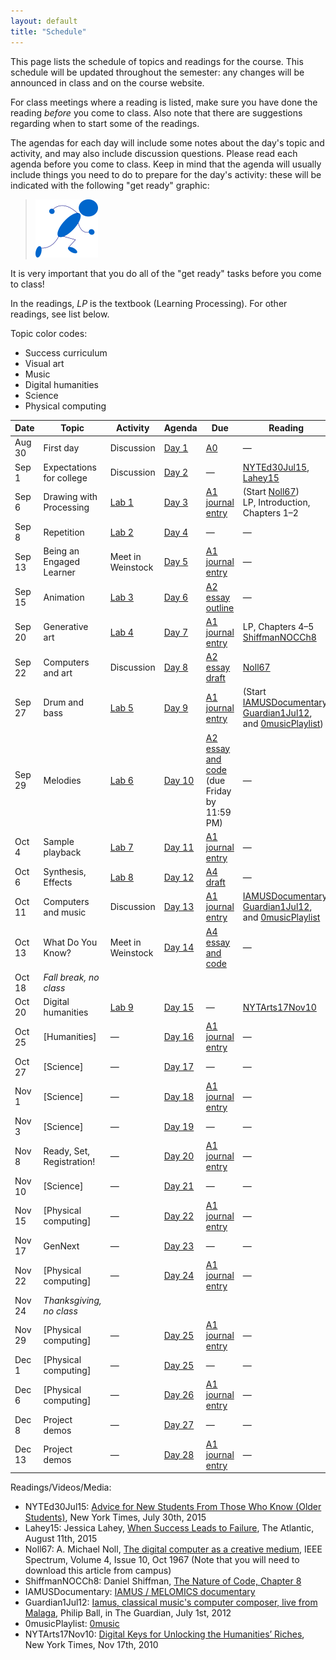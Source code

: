 ```yaml
---
layout: default
title: "Schedule"
---
```


This page lists the schedule of topics and readings for the course.  This schedule will be updated throughout the semester: any changes will be announced in class and on the course website.

For class meetings where a reading is listed, make sure you have done the reading *before* you come to class.  Also note that there are suggestions regarding when to start some of the readings.

The agendas for each day will include some notes about the day's topic and activity, and may also include discussion questions.  Please read each agenda before you come to class.  Keep in mind that the agenda will usually include things you need to do to prepare for the day's activity: these will be indicated with the following "get ready" graphic:

> <a href="https://www.youtube.com/watch?v=J8Ofr0IKiZg"><img src="agenda/img/getready.png" alt="Get ready!"></a>

It is very important that you do all of the "get ready" tasks before you come to class!

In the readings, *LP* is the textbook (Learning Processing).  For other readings, see list below.

Topic color codes:

* <span class="topic-sc"></span> Success curriculum
* <span class="topic-art"></span> Visual art
* <span class="topic-mus"></span> Music
* <span class="topic-hum"></span> Digital humanities
* <span class="topic-sci"></span> Science
* <span class="topic-phy"></span> Physical computing

Date | Topic | Activity | Agenda | Due | Reading
---- | ----- | -------- | -------| --- | -------
Aug 30 | <span class="topic-sc"></span> First day | Discussion | [Day 1](agenda/day01.html) | [A0](assign/assign00.html) | &mdash;
Sep 1 | <span class="topic-sc"></span> Expectations for college | Discussion | [Day 2](agenda/day02.html) | &mdash; | [NYTEd30Jul15](http://www.nytimes.com/2015/08/02/education/edlife/advice-for-new-students-from-those-who-know-old-students.html), [Lahey15](http://www.theatlantic.com/education/archive/2015/08/when-success-leads-to-failure/400925/)
Sep 6 | <span class="topic-art"></span> Drawing with Processing | [Lab 1](labs/lab01.html) | [Day 3](agenda/day03.html) | [A1 journal entry](assign/assign01.html) | (Start [Noll67](http://ieeexplore.ieee.org/xpl/articleDetails.jsp?arnumber=5217127))<br> LP, Introduction, Chapters 1&ndash;2
Sep 8 | <span class="topic-art"></span> Repetition | [Lab 2](labs/lab02.html) | [Day 4](agenda/day04.html) | &mdash; | &mdash;
Sep 13 | <span class="topic-sc"></span> Being an Engaged Learner | Meet in Weinstock | [Day 5](agenda/day05.html) | [A1 journal entry](assign/assign01.html) | &mdash; 
Sep 15 | <span class="topic-art"></span> Animation | [Lab 3](labs/lab03.html) | [Day 6](agenda/day06.html) | [A2 essay outline](assign/assign02.html) | &mdash;
Sep 20 | <span class="topic-art"></span> Generative art | [Lab 4](labs/lab04.html) | [Day 7](agenda/day07.html) | [A1 journal entry](assign/assign01.html) | LP, Chapters 4&ndash;5<br>[ShiffmanNOCCh8](http://natureofcode.com/book/chapter-8-fractals/)
Sep 22 | <span class="topic-art"></span> Computers and art | Discussion | [Day 8](agenda/day08.html) | [A2 essay draft](assign/assign02.html) | [Noll67](http://ieeexplore.ieee.org/xpl/articleDetails.jsp?arnumber=5217127)
Sep 27 | <span class="topic-mus"></span> Drum and bass | [Lab 5](labs/lab05.html) | [Day 9](agenda/day09.html) | [A1 journal entry](assign/assign01.html) | (Start [IAMUSDocumentary](https://www.youtube.com/watch?v=ETGDbWvWCbM), [Guardian1Jul12](http://www.theguardian.com/music/2012/jul/01/iamus-computer-composes-classical-music), and [0musicPlaylist](https://www.youtube.com/watch?v=SxvV5zn7e9s))
Sep 29 | <span class="topic-mus"></span> Melodies | [Lab 6](labs/lab06.html) | [Day 10](agenda/day10.html) | [A2 essay and code](assign/assign02.html) (due Friday by 11:59 PM) | &mdash;
Oct 4 | <span class="topic-mus"></span> Sample playback | [Lab 7](labs/lab07.html) | [Day 11](agenda/day11.html) | [A1 journal entry](assign/assign01.html) | &mdash;
Oct 6 | <span class="topic-mus"></span> Synthesis, Effects | [Lab 8](labs/lab08.html) | [Day 12](agenda/day12.html) | [A4 draft](assign/assign04.html) | &mdash;
Oct 11 | <span class="topic-mus"></span> Computers and music  | Discussion | [Day 13](agenda/day13.html) | [A1 journal entry](assign/assign01.html) | [IAMUSDocumentary](https://www.youtube.com/watch?v=ETGDbWvWCbM), [Guardian1Jul12](http://www.theguardian.com/music/2012/jul/01/iamus-computer-composes-classical-music), and [0musicPlaylist](https://www.youtube.com/playlist?list=PLwUOBZdCYUCMjW1DKCQxqVJp3xmoh42e2)
Oct 13 | <span class="topic-sc"></span> What Do You Know? | Meet in Weinstock | [Day 14](agenda/day14.html) | [A4 essay and code](assign/assign04.html) | &mdash;
Oct 18 | *Fall break, no class*
Oct 20 | <span class="topic-hum"></span> Digital humanities | [Lab 9](labs/lab09.html) | [Day 15](agenda/day15.html) | &mdash; | [NYTArts17Nov10](http://www.nytimes.com/2010/11/17/arts/17digital.html)
Oct 25 | <span class="topic-hum"></span> [Humanities] | &mdash; | [Day 16](agenda/day16.html) | [A1 journal entry](assign/assign01.html) | &mdash;
Oct 27 | <span class="topic-sci"></span> [Science] | &mdash; | [Day 17](agenda/day17.html) | &mdash; | &mdash;
Nov 1 | <span class="topic-sci"></span> [Science] | &mdash; | [Day 18](agenda/day18.html) | [A1 journal entry](assign/assign01.html) | &mdash;
Nov 3 | <span class="topic-sci"></span> [Science] | &mdash; | [Day 19](agenda/day19.html) | &mdash; | &mdash;
Nov 8 | <span class="topic-sc"></span> Ready, Set, Registration! | &mdash; | [Day 20](agenda/day20.html) | [A1 journal entry](assign/assign01.html) | &mdash;
Nov 10 | <span class="topic-sci"></span> [Science] | &mdash; | [Day 21](agenda/day21.html) | &mdash; | &mdash;
Nov 15 | <span class="topic-phy"></span> [Physical computing] | &mdash; | [Day 22](agenda/day22.html) | [A1 journal entry](assign/assign01.html) | &mdash;
Nov 17 | <span class="topic-sc"></span> GenNext | &mdash; | [Day 23](agenda/day23.html) | &mdash; | &mdash;
Nov 22 | <span class="topic-phy"></span> [Physical computing] | &mdash; | [Day 24](agenda/day24.html) | [A1 journal entry](assign/assign01.html) | &mdash;
Nov 24 | *Thanksgiving, no class*
Nov 29 | <span class="topic-phy"></span> [Physical computing] | &mdash; | [Day 25](agenda/day25.html) | [A1 journal entry](assign/assign01.html) | &mdash;
Dec 1 | <span class="topic-phy"></span> [Physical computing] | &mdash; | [Day 25](agenda/day25.html) | &mdash; | &mdash;
Dec 6 | <span class="topic-phy"></span> [Physical computing] | &mdash; | [Day 26](agenda/day26.html) | [A1 journal entry](assign/assign01.html) | &mdash;
Dec 8 | Project demos | &mdash; | [Day 27](agenda/day27.html) | &mdash; | &mdash;
Dec 13 | Project demos | &mdash; | [Day 28](agenda/day28.html) | [A1 journal entry](assign/assign01.html) | &mdash;

Readings/Videos/Media:

* NYTEd30Jul15: [Advice for New Students From Those Who Know (Older Students)](http://www.nytimes.com/2015/08/02/education/edlife/advice-for-new-students-from-those-who-know-old-students.html), New York Times, July 30th, 2015
* Lahey15: Jessica Lahey, [When Success Leads to Failure](http://www.theatlantic.com/education/archive/2015/08/when-success-leads-to-failure/400925/), The Atlantic, August 11th, 2015
* Noll67: A. Michael Noll, [The digital computer as a creative medium](http://ieeexplore.ieee.org/xpl/articleDetails.jsp?arnumber=5217127), IEEE Spectrum, Volume 4, Issue 10, Oct 1967 (Note that you will need to download this article from campus)
* ShiffmanNOCCh8: Daniel Shiffman, [The Nature of Code, Chapter 8](http://natureofcode.com/book/chapter-8-fractals/)
* IAMUSDocumentary: [IAMUS / MELOMICS documentary](https://www.youtube.com/watch?v=ETGDbWvWCbM)
* Guardian1Jul12: [Iamus, classical music's computer composer, live from Malaga](http://www.theguardian.com/music/2012/jul/01/iamus-computer-composes-classical-music), Philip Ball, in The Guardian, July 1st, 2012
* 0musicPlaylist: [0music](https://www.youtube.com/playlist?list=PLwUOBZdCYUCMjW1DKCQxqVJp3xmoh42e2)
* NYTArts17Nov10: [Digital Keys for Unlocking the Humanities’ Riches](http://www.nytimes.com/2010/11/17/arts/17digital.html), New York Times, Nov 17th, 2010

<!--
* MichelAidenTEDJul2011: [What we learned from 5 million books](https://www.ted.com/talks/what_we_learned_from_5_million_books?language=en#t-512521), TEDxBoston 2011
* GenNext: [Gen Next at York College](http://www.ycp.edu/academics/gen-next/)
* MakerMovement: [The Maker Movement](http://www.mitpressjournals.org/doi/pdf/10.1162/INOV_a_00135), Dale Dougherty, Innovations, Volume 7, Number 3, Summer 2012
* DIYRevolution: [The 'maker movement' creates D.I.Y. revolution](http://www.csmonitor.com/Technology/2014/0706/The-maker-movement-creates-D.I.Y.-revolution), Noelle Swan, The Christian Science Monitor, July 6, 2014
* MakingIt: [Making It: Pick up a spot welder and join the revolution](http://www.newyorker.com/magazine/2014/01/13/making-it-2), Evgeny Morozov, The New Yorker, January 13th, 2014
* FourEthicalIssues: [Four Ethical Issues of the Information Age](http://ycp.summon.serialssolutions.com/#!/search?bookMark=ePnHCXMwXV3NCsIwDC7iwSk-gZeCN6GHpl27HUUUH0DPpT_rQYYK7v0x6TYEzy0hlDZfkn5J1mzriZv9HEoNV1qwCqQB0eJVWlK-wxr06Bq1ms2lxICiYocLHh0vHG_f83HyHH9ljpL4VJhDivIjVcLfL-fb6SqmaQHiQV3PhAHwOZkArY6IoqHRKsUaOgoA25DAtoi1AfHc1CoGmWNuYl1n8FpB1l2nNmw3yp1tskt97yTZdksztfZ_qz5QMiIOH1dgkn68frsKt9G9x44RDj1tIlw7wOdilfoCnLJSKQ), Richard O. Mason, MIS Quarterly, Volume 10, Number 1, 1986. (You will need to be connected to the YCP network to access this article.)
-->

<!-- vim:set wrap: ­-->
<!-- vim:set linebreak: -->
<!-- vim:set nolist: -->
